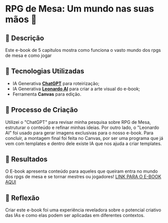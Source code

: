 # RPG de Mesa: Um mundo nas suas mãos 🌌

## 📒 Descrição
Este e-book de 5 capitulos mostra como funciona o vasto mundo dos rpgs de mesa e como jogar

## 🤖 Tecnologias Utilizadas
- IA Generativa **[ChatGPT](https://chat.openai.com)** para roteirização;
- IA Generativa **[Leonardo AI](https://leonardo.ai)** para criar a arte visual do e-book;
- Ferramenta **Canvas** para edição.

## 🧐 Processo de Criação
Utilizei o "ChatGPT" para revisar minha pesquisa sobre RPG de Mesa, estruturar o conteúdo e refinar minhas ideias. Por outro lado, o "Leonardo AI" foi usado para gerar imagens exclusivas para o nosso e-book. Para concluir, a montagem final foi feita no Canvas, por ser uma programa que já vem com templates e dentro dele existe IA que nos ajuda a criar templates.

## 🚀 Resultados
O E-book apresenta conteúdo para aqueles que queiram entra no mundo dos rpgs de mesa e se tornar mestres ou jogadores!
[LINK PARA O E-BOOK AQUI]()

## 💭 Reflexão
Criar este e-book foi uma experiência reveladora sobre o potencial criativo das IAs e como elas podem ser aplicadas em diferentes contextos.


